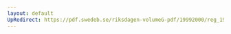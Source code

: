 ```yaml
---
layout: default
UpRedirect: https://pdf.swedeb.se/riksdagen-volumeG-pdf/19992000/reg_19992000/reg_19992000_0366.pdf
---
```

